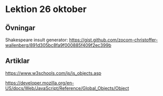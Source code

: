 # Lektion 26 oktober

## Övningar

Shakespeare insult generator: https://gist.github.com/zocom-christoffer-wallenberg/891d305bc8fa9f000885f409f2ec399b

## Artiklar

https://www.w3schools.com/js/js_objects.asp

https://developer.mozilla.org/en-US/docs/Web/JavaScript/Reference/Global_Objects/Object
